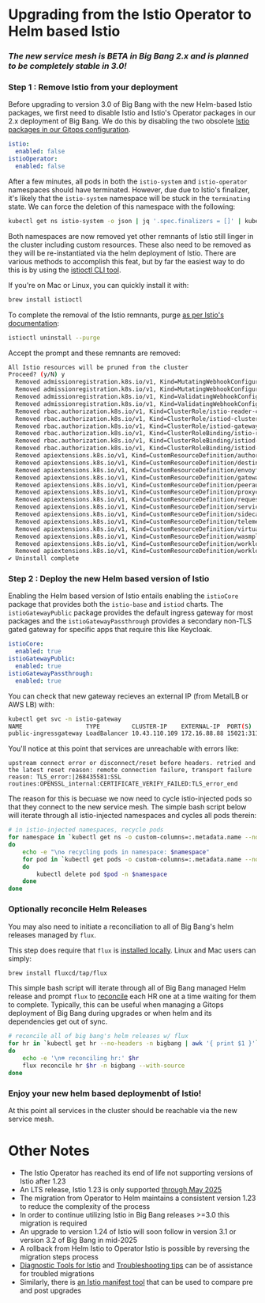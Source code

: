 # Upgrading from the Istio Operator to Helm based Istio 

### *The new service mesh is BETA in Big Bang 2.x and is planned to be completely stable in 3.0!*

### Step 1 : Remove Istio from your deployment
Before upgrading to version 3.0 of Big Bang with the new Helm-based Istio packages, we first need to disable Istio and Istio's Operator packages in our 2.x deployment of Big Bang. We do this by disabling the two obsolete [Istio packages in our Gitops configuration](https://repo1.dso.mil/kipten/template/-/blob/main/package-strategy/configmap.yaml?ref_type=heads#L18-22).
```yaml
istio:
  enabled: false
istioOperator:
  enabled: false
```
After a few minutes, all pods in both the `istio-system` and `istio-operator` namespaces should have terminated. However, due due to Istio's finalizer, it's likely that the `istio-system` namespace will be stuck in the `terminating` state. We can force the deletion of this namespace with the following:
```bash
kubectl get ns istio-system -o json | jq '.spec.finalizers = []' | kubectl replace --raw "/api/v1/namespaces/istio-system/finalize" -f -
```
Both namespaces are now removed yet other remnants of Istio still linger in the cluster including custom resources. These also need to be removed as they will be re-instantiated via the helm deployment of Istio. There are various methods to accomplish this feat, but by far the easiest way to do this is by using the [istioctl CLI tool](https://istio.io/latest/docs/ops/diagnostic-tools/istioctl/).  
  
If you're on Mac or Linux, you can quickly install it with:
```bash
brew install istioctl
```
To complete the removal of the Istio remnants, purge [as per Istio's documentation](https://istio.io/latest/docs/setup/install/istioctl/#uninstall-istio):
```bash
istioctl uninstall --purge
```
Accept the prompt and these remnants are removed:
```bash
All Istio resources will be pruned from the cluster
Proceed? (y/N) y
  Removed admissionregistration.k8s.io/v1, Kind=MutatingWebhookConfiguration/istio-revision-tag-default..
  Removed admissionregistration.k8s.io/v1, Kind=MutatingWebhookConfiguration/istio-sidecar-injector..
  Removed admissionregistration.k8s.io/v1, Kind=ValidatingWebhookConfiguration/istio-validator-istio-system..
  Removed admissionregistration.k8s.io/v1, Kind=ValidatingWebhookConfiguration/istiod-default-validator..
  Removed rbac.authorization.k8s.io/v1, Kind=ClusterRole/istio-reader-clusterrole-istio-system..
  Removed rbac.authorization.k8s.io/v1, Kind=ClusterRole/istiod-clusterrole-istio-system..
  Removed rbac.authorization.k8s.io/v1, Kind=ClusterRole/istiod-gateway-controller-istio-system..
  Removed rbac.authorization.k8s.io/v1, Kind=ClusterRoleBinding/istio-reader-clusterrole-istio-system..
  Removed rbac.authorization.k8s.io/v1, Kind=ClusterRoleBinding/istiod-clusterrole-istio-system..
  Removed rbac.authorization.k8s.io/v1, Kind=ClusterRoleBinding/istiod-gateway-controller-istio-system..
  Removed apiextensions.k8s.io/v1, Kind=CustomResourceDefinition/authorizationpolicies.security.istio.io..
  Removed apiextensions.k8s.io/v1, Kind=CustomResourceDefinition/destinationrules.networking.istio.io..
  Removed apiextensions.k8s.io/v1, Kind=CustomResourceDefinition/envoyfilters.networking.istio.io..
  Removed apiextensions.k8s.io/v1, Kind=CustomResourceDefinition/gateways.networking.istio.io..
  Removed apiextensions.k8s.io/v1, Kind=CustomResourceDefinition/peerauthentications.security.istio.io..
  Removed apiextensions.k8s.io/v1, Kind=CustomResourceDefinition/proxyconfigs.networking.istio.io..
  Removed apiextensions.k8s.io/v1, Kind=CustomResourceDefinition/requestauthentications.security.istio.io..
  Removed apiextensions.k8s.io/v1, Kind=CustomResourceDefinition/serviceentries.networking.istio.io..
  Removed apiextensions.k8s.io/v1, Kind=CustomResourceDefinition/sidecars.networking.istio.io..
  Removed apiextensions.k8s.io/v1, Kind=CustomResourceDefinition/telemetries.telemetry.istio.io..
  Removed apiextensions.k8s.io/v1, Kind=CustomResourceDefinition/virtualservices.networking.istio.io..
  Removed apiextensions.k8s.io/v1, Kind=CustomResourceDefinition/wasmplugins.extensions.istio.io..
  Removed apiextensions.k8s.io/v1, Kind=CustomResourceDefinition/workloadentries.networking.istio.io..
  Removed apiextensions.k8s.io/v1, Kind=CustomResourceDefinition/workloadgroups.networking.istio.io..
✔ Uninstall complete 
```

### Step 2 : Deploy the new Helm based version of Istio
Enabling the Helm based version of Istio entails enabling the `istioCore` package that provides both the `istio-base` and `istiod` charts. The `istioGatewayPublic` package provides the default ingress gateway for most packages and the `istioGatewayPassthrough` provides a secondary non-TLS gated gateway for specific apps that require this like Keycloak.
```yaml
istioCore:
  enabled: true
istioGatewayPublic:
  enabled: true
istioGatewayPassthrough:
  enabled: true
```
You can check that new gateway recieves an external IP (from MetalLB or AWS LB) with:
```bash
kubectl get svc -n istio-gateway
NAME                  TYPE         CLUSTER-IP    EXTERNAL-IP  PORT(S)                                    
public-ingressgateway LoadBalancer 10.43.110.109 172.16.88.88 15021:31155/TCP,80:31302/TCP,443:31046/TCP 
```
You'll notice at this point that services are unreachable with errors like:
```
upstream connect error or disconnect/reset before headers. retried and the latest reset reason: remote connection failure, transport failure reason: TLS_error:|268435581:SSL routines:OPENSSL_internal:CERTIFICATE_VERIFY_FAILED:TLS_error_end
```
The reason for this is becuase we now need to cycle istio-injected pods so that they connect to the new service mesh. The simple bash script below will iterate through all istio-injected namespaces and cycles all pods therein:
```bash
# in istio-injected namespaces, recycle pods
for namespace in `kubectl get ns -o custom-columns=:.metadata.name --no-headers -l istio-injection=enabled`
do
    echo -e "\n♻️ recycling pods in namespace: $namespace"
    for pod in `kubectl get pods -o custom-columns=:.metadata.name --no-headers -n $namespace`
    do 
        kubectl delete pod $pod -n $namespace
    done
done
```
### Optionally reconcile Helm Releases
You may also need to initiate a reconciliation to all of Big Bang's helm releases managed by `flux`.  
  
This step does require that `flux` is [installed locally](https://fluxcd.io/flux/installation/). Linux and Mac users can simply:
```bash
brew install fluxcd/tap/flux
```
This simple bash script will iterate through all of Big Bang managed Helm release and prompt `flux` to [reconcile](https://fluxcd.io/flux/cmd/flux_reconcile_helmrelease) each HR one at a time waiting for them to complete. Typically, this can be useful when managing a Gitops deployment of Big Bang during upgrades or when helm and its dependencies get out of sync.
```bash
# reconcile all of big bang's helm releases w/ flux
for hr in `kubectl get hr --no-headers -n bigbang | awk '{ print $1 }'`
do
    echo -e '\n☸️ reconciling hr:' $hr
    flux reconcile hr $hr -n bigbang --with-source
done
```
### Enjoy your new helm based deploymenbt of Istio!
At this point all services in the cluster should be reachable via the new service mesh. 

# Other Notes

- The Istio Operator has reached its end of life not supporting versions of Istio after 1.23
- An LTS release, Istio 1.23 is only supported [through May 2025](https://istio.io/latest/docs/releases/supported-releases/#:~:text=1.25%2C%201.26%2C%201.27-,1.23,-Yes)
- The migration from Operator to Helm maintains a consistent version 1.23 to reduce the complexity of the process
- In order to continue utilizing Istio in Big Bang releases >=3.0 this migration is required
- An upgrade to version 1.24 of Istio will soon follow in version 3.1 or version 3.2 of Big Bang in mid-2025
- A rollback from Helm Istio to Operator Istio is possible by reversing the migration steps process
- [Diagnostic Tools for Istio](https://istio.io/latest/docs/ops/diagnostic-tools) and [Troubleshooting tips](https://github.com/istio/istio/wiki/Troubleshooting-Istio) can be of assistance for troubled migrations
- Similarly, there is [an Istio manifest tool](https://github.com/istio/istio/pull/52281) that can be used to compare pre and post upgrades
